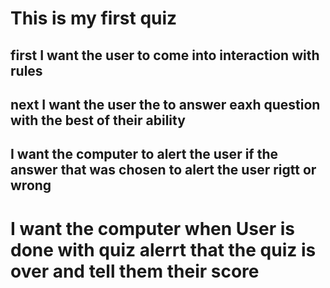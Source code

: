 # This is my first quiz 

## first I want the user to come into interaction with rules 

## next I want the user the to answer eaxh question with the best of their ability

## I want the computer to alert the user if the answer that was chosen to alert the user rigtt or wrong

# I want the computer when User is done with quiz alerrt that the quiz is over and tell them their score 
